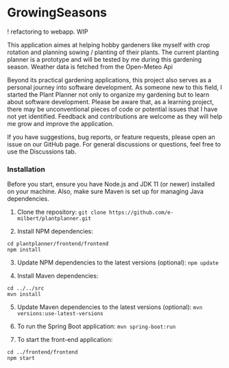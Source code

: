 # GrowingSeasons

! refactoring to webapp. WIP

This application aimes at helping hobby gardeners like myself with crop rotation and planning sowing / planting of their plants. 
The current planting planner is a prototype and will be tested by me during this gardening season. Weather data is fetched from the Open-Meteo Api

Beyond its practical gardening applications, this project also serves as a personal journey into software development. As someone new to this field, I started the Plant Planner not only to organize my gardening but to learn about software development. Please be aware that, as a learning project, there may be unconventional pieces of code or potential issues that I have not yet identified. Feedback and contributions are welcome as they will help me grow and improve the application.

 If you have suggestions, bug reports, or feature requests, please open an issue on our GitHub page. For general discussions or questions, feel free to use the Discussions tab.


### Installation

Before you start, ensure you have Node.js and JDK 11 (or newer) installed on your machine. Also, make sure Maven is set up for managing Java dependencies.

1. Clone the repository:
 ```git clone https://github.com/e-milbert/plantplanner.git```

2. Install NPM dependencies:
```
cd plantplanner/frontend/frontend
npm install
```

3. Update NPM dependencies to the latest versions (optional): 
```npm update```

4. Install Maven dependencies:
```
cd ../../src
mvn install
```

5. Update Maven dependencies to the latest versions (optional):
```mvn versions:use-latest-versions```

6. To run the Spring Boot application:
   ```mvn spring-boot:run```
   
7. To start the front-end application:
```
cd ../frontend/frontend
npm start
```




